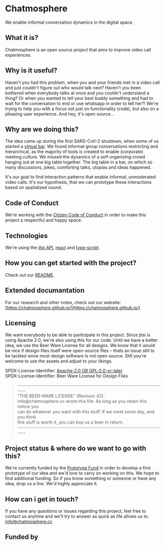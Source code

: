 # Chatmosphere

We enable informal conversation dynamics in the digital space.

## What it is?

Chatmosphere is an open source project that aims to improve video call experiences. 

## Why is it useful?

Haven't you had this problem, when you and your friends met in a video call and just couldn't figure out who would talk next? Haven't you been bothered when everybody talks at once and you couldn't understand a thing? Or when you wanted to tell your best buddy something and had to wait for the conversation to end  or use whatsapp in order to tell her?! We're trying to help you with a focus not just on functionality (code), but also on a pleasing user experience. And hey, it's open source…

## Why are we doing this?

The idea came up during the first SARS-CoV-2 shutdown, when some of us started a [virtual bar](https://www.notion.so/How-it-started-e201ac34fbec4429b5dabe7de9699d1e). We found informal group conversations restricting and hierarchical, as the majority of tools is created to enable (corporate) meeting culture. We missed the dynamics of a self-organizing crowd hanging out at one big table together. The big table in a bar, on which so many discussions, jokes, comforting talks, utopias and ideas happened.

It's our goal to find interaction patterns that enable informal, unmoderated video calls. It's our hypothesis, that we can prototype these interactions based on spatialized sound.

## Code of Conduct 

We're working with the [Citizen Code of Conduct](CODE_OF_CONDUCT.md) in order to make this project a respectful and happy space.

## Technologies

We're using the [jitsi API](https://github.com/jitsi/lib-jitsi-meet/blob/master/doc/API.md), [react](https://reactjs.org/) and [type-script](https://www.typescriptlang.org/).

## How you can get started with the project?

Check out our [README](README.md).

## Extended documantation

For our research and other notes, check out our website: [https://chatmosphere.github.io/](https://chatmosphere.github.io/)

## Licensing

We want everybody to be able to participate in this project. Since jitsi is using Apache 2.0, we're also using this for our code. Until we have a better idea, we use the Beer Ware License for all designs. We know that it would be nice if design-files itself were open-source files – thats an issue still to be tackled since most design software is not open source. Still you're welcome to use the assets and adjust to your likings. 

SPDX-License-Identifier: [Apache-2.0 OR GPL-2.0-or-later](LICENSE.md)
<br>
SPDX-License-Identifier: Beer Ware License for Design Files

<blockquote> 
 ----------------------------------------------------------------------------<br>
 "THE BEER-WARE LICENSE" (Revision 42):<br>
 info@chatmosphere.cc wrote this file. As long as you retain this notice you<br>
 can do whatever you want with this stuff. If we meet some day, and you think<br>
 this stuff is worth it, you can buy us a beer in return.<br>
 ----------------------------------------------------------------------------
</blockquote>

## Project status & where do we want to go with this?

We're currently funded by the [Prototype Fund](https://prototypefund.de/) in order to develop a first prototype of our idea and we'd love to carry on working on this. We hope to find additional funding. So if you know something or someone or have any idea, drop us a line. We'd highly appreciate it. 

## How can i get in touch?

If you have any questions or issues regarding this project, feel free to contact us anytime and we'll try to answer as quick as life allows us to. [info@chatmosphere.cc](mailto:info@chatmosphere.cc)

## Funded by
